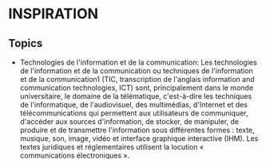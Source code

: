 # INSPIRATION

## Topics
- Technologies de l'information et de la communication:
    Les technologies de l'information et de la communication ou techniques de l'information et de la communication1 (TIC, transcription de l'anglais information and communication technologies, ICT) sont, principalement dans le monde universitaire, le domaine de la télématique, c'est-à-dire les techniques de l'informatique, de l'audiovisuel, des multimédias, d'Internet et des télécommunications qui permettent aux utilisateurs de communiquer, d'accéder aux sources d'information, de stocker, de manipuler, de produire et de transmettre l'information sous différentes formes : texte, musique, son, image, vidéo et interface graphique interactive (IHM). Les textes juridiques et réglementaires utilisent la locution « communications électroniques ». 